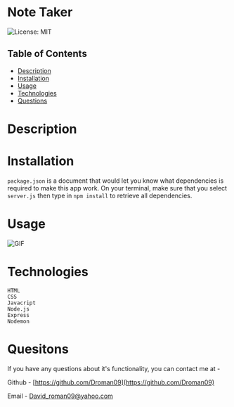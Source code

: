 # Note Taker 
![License: MIT](https://img.shields.io/badge/license-MIT-brightgreen)

## Table of Contents 
* [Description](#description)
* [Installation](#installation)
* [Usage](#usage)
* [Technologies](#technologies)
* [Questions](#quesitons)

# Description



# Installation
 `package.json` is a document that would let you know what dependencies is required to make this app work. On your terminal, make sure that you select `server.js` then type in `npm install` to retrieve all dependencies.

# Usage
![GIF]() 

# Technologies
    HTML
    CSS
    Javacript
    Node.js
    Express
    Nodemon
    


# Quesitons

 If you have any questions about it's functionality, you can contact me at -

  Github - [https://github.com/Droman09](https://github.com/Droman09)

  Email - David_roman09@yahoo.com